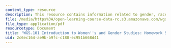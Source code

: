 ```yaml
---
content_type: resource
description: This resource contains information related to gender, race and suffrage.
file: /media/https%3A/open-learning-course-data-rc.s3.amazonaws.com/wgs-101-introduction-to-womens-and-gender-studies-fall-2014/2c6ec164ae9bb9fcc180ec951b668d41_MITWGS_101F14_Hwork5.pdf
file_type: application/pdf
resourcetype: Document
title: 'WGS.101 Introduction to Women''s and Gender Studies: Homework 5 Wells'
uid: 2c6ec164-ae9b-b9fc-c180-ec951b668d41
---
```

